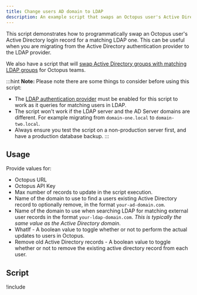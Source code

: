 ```yaml
---
title: Change users AD domain to LDAP
description: An example script that swaps an Octopus user's Active Directory login record for a matching LDAP one.
---
```


This script demonstrates how to programmatically swap an Octopus user's Active Directory login record for a matching LDAP one. This can be useful when you are migrating from the Active Directory authentication provider to the LDAP provider.

We also have a script that will [swap Active Directory groups with matching LDAP groups](/docs/octopus-rest-api/examples/users-and-teams/swap-ad-domain-group-with-ldap-group.md) for Octopus teams.

:::hint
**Note:**
Please note there are some things to consider before using this script:

- The [LDAP authentication provider](/docs/security/authentication/ldap/index.md) must be enabled for this script to work as it queries for matching users in LDAP.
- The script won't work if the LDAP server and the AD Server domains are different. For example migrating from `domain-one.local` to `domain-two.local`.
- Always ensure you test the script on a non-production server first, and have a production database backup.
:::

## Usage

Provide values for:

- Octopus URL
- Octopus API Key
- Max number of records to update in the script execution.
- Name of the domain to use to find a users existing Active Directory record to optionally remove, in the format `your-ad-domain.com`.
- Name of the domain to use when searching LDAP for matching external user records in the format `your-ldap-domain.com`. *This is typically the same value as the Active Directory domain*.
- WhatIf - A boolean value to toggle whether or not to perform the actual updates to users in Octopus.
- Remove old Active Directory records - A boolean value to toggle whether or not to remove the existing active directory record from each user.

## Script

!include <switch-users-ad-domain-to-ldap-scripts>